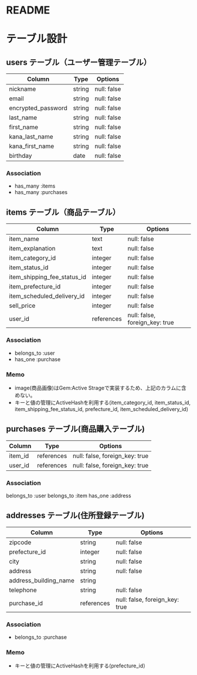 # README

# テーブル設計

## users テーブル（ユーザー管理テーブル）

| Column              | Type   | Options     |
| ------------------- | ------ | ----------- |
| nickname            | string | null: false |
| email               | string | null: false |
| encrypted_password  | string | null: false |
| last_name           | string | null: false |
| first_name          | string | null: false |
| kana_last_name      | string | null: false |
| kana_first_name     | string | null: false |
| birthday            | date   | null: false |

### Association

- has_many :items
- has_many :purchases

## items テーブル（商品テーブル）

| Column                      | Type        | Options                         |
| --------------------------- | ----------- | ------------------------------- |
| item_name                   | text        | null: false                     |
| item_explanation            | text        | null: false                     |
| item_category_id            | integer     | null: false                     |
| item_status_id              | integer     | null: false                     |
| item_shipping_fee_status_id | integer     | null: false                     |
| item_prefecture_id          | integer     | null: false                     |
| item_scheduled_delivery_id  | integer     | null: false                     |
| sell_price                  | integer     | null: false                     |
| user_id                     | references  | null: false, foreign_key: true  |

### Association
- belongs_to :user
- has_one :purchase

### Memo

- image(商品画像)はGem:Active Strageで実装するため、上記のカラムに含めない。
- キーと値の管理にActiveHashを利用する(item_category_id, item_status_id, item_shipping_fee_status_id, prefecture_id, item_scheduled_delivery_id)

## purchases テーブル(商品購入テーブル)

| Column                   | Type        | Options                         |
| ------------------------ | ----------- | ------------------------------- |
| item_id                  | references  | null: false, foreign_key: true  |
| user_id                  | references  | null: false, foreign_key: true  |

### Association
belongs_to :user
belongs_to :item
has_one :address

## addresses テーブル(住所登録テーブル)

| Column                   | Type        | Options                         |
| ------------------------ | ----------- | ------------------------------- |
| zipcode                  | string      | null: false                     |
| prefecture_id            | integer     | null: false                     |
| city                     | string      | null: false                     |
| address                  | string      | null: false                     |
| address_building_name    | string      |                                 |
| telephone                | string      | null: false                     |
| purchase_id              | references  | null: false, foreign_key: true  |

### Association

- belongs_to :purchase

### Memo

- キーと値の管理にActiveHashを利用する(prefecture_id）